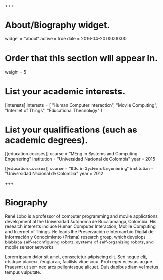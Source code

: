 +++
# About/Biography widget.
widget = "about"
active = true
date = 2016-04-20T00:00:00

# Order that this section will appear in.
weight = 5

# List your academic interests.
[interests]
  interests = [
    "Human Computer Interaction",
    "Movile Computing",
    "Internet of Things",
    "Educational Thecnology"
  ]

# List your qualifications (such as academic degrees).
[[education.courses]]
  course = "MEng in Systems and Computing Engeniering"
  institution = "Universidad Nacional de Colombia"
  year = 2015

[[education.courses]]
  course = "BSc in Systems Engeniering"
  institution = "Universidad Nacional de Colombia"
  year = 2012
 
+++

# Biography

René Lobo is a professor of computer programming and movile applications development at the Universidad Autónoma de Bucaramanga, Colombia. His research interests include Human Computer Interaction, Mobile Computing and Internet of Things. He leads the Preservación e Intercambio Digital de Información y Conocimiento (Prisma) research group, which develops blablaba self-reconfiguring robots, systems of self-organizing robots, and mobile sensor networks.

Lorem ipsum dolor sit amet, consectetur adipiscing elit. Sed neque elit, tristique placerat feugiat ac, facilisis vitae arcu. Proin eget egestas augue. Praesent ut sem nec arcu pellentesque aliquet. Duis dapibus diam vel metus tempus vulputate. 
